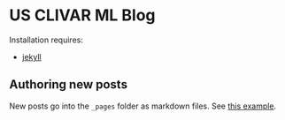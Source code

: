 # US CLIVAR ML Blog

Installation requires:

- [jekyll](https://jekyllrb.com/docs/)

## Authoring new posts

New posts go into the `_pages` folder as markdown files. See [this example](_posts/2020-12-14-welcome-to-jekyll.markdown).

